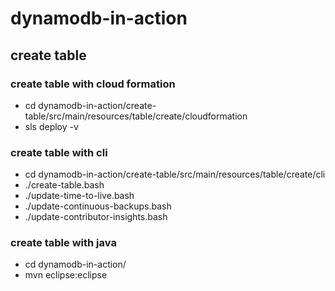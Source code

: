 # dynamodb-in-action
## create table
### create table with cloud formation
* cd dynamodb-in-action/create-table/src/main/resources/table/create/cloudformation
* sls deploy -v

### create table with cli
* cd dynamodb-in-action/create-table/src/main/resources/table/create/cli
* ./create-table.bash
* ./update-time-to-live.bash
* ./update-continuous-backups.bash
* ./update-contributor-insights.bash


### create table with java
* cd dynamodb-in-action/
* mvn eclipse:eclipse
